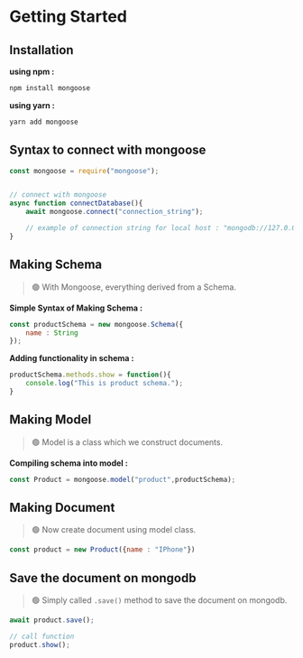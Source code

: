 # Getting Started

## Installation

**using npm :**
```js
npm install mongoose
```

**using yarn :**
```js
yarn add mongoose
```


## Syntax to connect with mongoose

```js
const mongoose = require("mongoose");


// connect with mongoose
async function connectDatabase(){
    await mongoose.connect("connection_string");

    // example of connection string for local host : "mongodb://127.0.0.1:27017/test"
}
```

## Making Schema

> 🟢 With Mongoose, everything derived from a Schema.

**Simple Syntax of Making Schema :**
```js
const productSchema = new mongoose.Schema({
    name : String
});
```

**Adding functionality in schema :**
```js
productSchema.methods.show = function(){
    console.log("This is product schema.");
}
```

## Making Model

> 🟢 Model is a class which we construct documents. 

**Compiling schema into model :**

```js
const Product = mongoose.model("product",productSchema);
```

## Making Document

> 🟢 Now create document using model class.

```js
const product = new Product({name : "IPhone"})
```


## Save the document on mongodb

> 🟢 Simply called `.save()` method to save the document on mongodb.

```js
await product.save();

// call function
product.show();
```